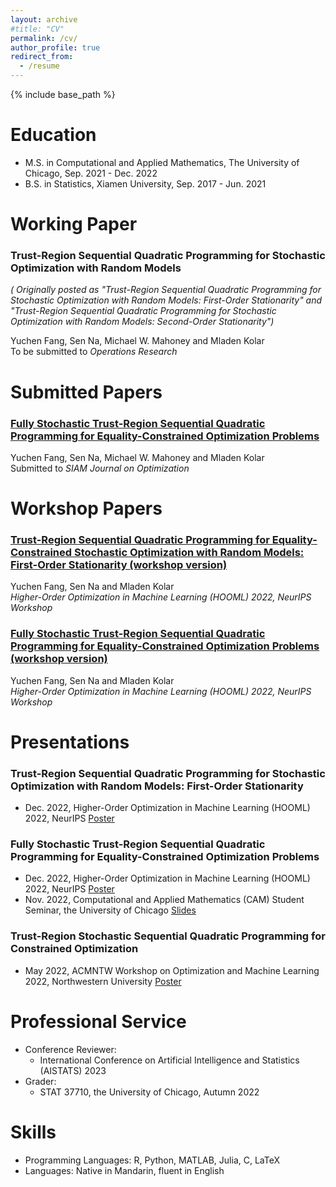 ```yaml
---
layout: archive
#title: "CV"
permalink: /cv/
author_profile: true
redirect_from:
  - /resume
---
```


{% include base_path %}

Education
======
* M.S. in Computational and Applied Mathematics, The University of Chicago, Sep. 2021 - Dec. 2022
* B.S. in Statistics, Xiamen University, Sep. 2017 - Jun. 2021


Working Paper
======
### Trust-Region Sequential Quadratic Programming for Stochastic Optimization with Random Models
*( Originally posted as "Trust-Region Sequential Quadratic Programming for Stochastic Optimization with Random Models: First-Order Stationarity" and "Trust-Region Sequential Quadratic Programming for Stochastic Optimization with Random Models: Second-Order Stationarity")*

Yuchen Fang, Sen Na, Michael W. Mahoney and Mladen Kolar  
To be submitted to *Operations Research*

Submitted Papers
======
### [Fully Stochastic Trust-Region Sequential Quadratic Programming for Equality-Constrained Optimization Problems](https://arxiv.org/abs/2211.15943)
Yuchen Fang, Sen Na, Michael W. Mahoney and Mladen Kolar  
Submitted to *SIAM Journal on Optimization*


Workshop Papers
======
### [Trust-Region Sequential Quadratic Programming for Equality-Constrained Stochastic Optimization with Random Models: First-Order Stationarity (workshop version)](https://www.dropbox.com/s/385ch07gldbrier/HOOWorkshop_TR-SQP-STORM_First_Order_Stationarity.pdf?dl=0)  
Yuchen Fang, Sen Na and Mladen Kolar  
*Higher-Order Optimization in Machine Learning (HOOML) 2022, NeurIPS Workshop*

### [Fully Stochastic Trust-Region Sequential Quadratic Programming for Equality-Constrained Optimization Problems (workshop version)](https://www.dropbox.com/s/fkkajoy3ue3o4ix/HOOWorkshop_TR-StoSQP.pdf?dl=0)  
Yuchen Fang, Sen Na and Mladen Kolar  
*Higher-Order Optimization in Machine Learning (HOOML) 2022, NeurIPS Workshop*

Presentations
=====
### Trust-Region Sequential Quadratic Programming for Stochastic Optimization with Random Models: First-Order Stationarity
* Dec. 2022, Higher-Order Optimization in Machine Learning (HOOML) 2022, NeurIPS [Poster](https://www.dropbox.com/s/d7851yay0k3546i/HOO_Poster__TR_SQP_STORM.pdf?dl=0)

### Fully Stochastic Trust-Region Sequential Quadratic Programming for Equality-Constrained Optimization Problems
* Dec. 2022, Higher-Order Optimization in Machine Learning (HOOML) 2022, NeurIPS [Poster](https://www.dropbox.com/s/fkgw7fg6uvypwla/HOO_Poster__TR_StoSQP.pdf?dl=0)
* Nov. 2022, Computational and Applied Mathematics (CAM) Student Seminar, the University of Chicago [Slides](https://www.dropbox.com/s/ez5zevsyfxjflnh/CAM_Seminar_TRStoSQP.pdf?dl=0)

### Trust-Region Stochastic Sequential Quadratic Programming for Constrained Optimization
* May 2022, ACMNTW Workshop on Optimization and Machine Learning 2022, Northwestern University [Poster](https://www.dropbox.com/s/7lv4gpv1o8lfo3c/ACMNTW_Poster.pdf?dl=0)

Professional Service
======
* Conference Reviewer: 
  * International Conference on Artificial Intelligence and Statistics (AISTATS) 2023
* Grader:
  * STAT 37710, the University of Chicago, Autumn 2022

Skills
====
* Programming Languages: R, Python, MATLAB, Julia, C, LaTeX
* Languages: Native in Mandarin, fluent in English
